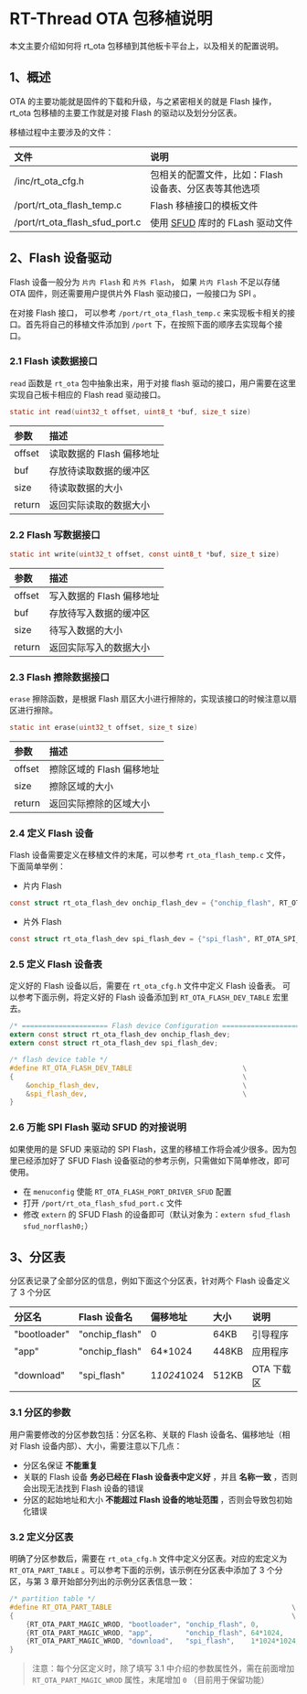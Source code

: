# RT-Thread OTA 包移植说明

本文主要介绍如何将 rt_ota 包移植到其他板卡平台上，以及相关的配置说明。

## 1、概述

OTA 的主要功能就是固件的下载和升级，与之紧密相关的就是 Flash 操作， rt_ota 包移植的主要工作就是对接 Flash 的驱动以及划分分区表。

移植过程中主要涉及的文件：

|文件                                    | 说明 |
|:-----                                  |:----|
|/inc/rt_ota_cfg.h                      | 包相关的配置文件，比如：Flash 设备表、分区表等其他选项 |
|/port/rt_ota_flash_temp.c              | Flash 移植接口的模板文件 |
|/port/rt_ota_flash_sfud_port.c         | 使用 [SFUD](https://github.com/RT-Thread/rt-thread/tree/master/components/drivers/spi/sfud) 库时的 FLash 驱动文件 |

## 2、Flash 设备驱动

Flash 设备一般分为 `片内 Flash` 和 `片外 Flash`， 如果 `片内 Flash` 不足以存储 OTA 固件，则还需要用户提供片外 Flash 驱动接口，一般接口为 SPI 。

在对接 Flash 接口， 可以参考 `/port/rt_ota_flash_temp.c` 来实现板卡相关的接口。首先将自己的移植文件添加到 `/port` 下，在按照下面的顺序去实现每个接口。

### 2.1 Flash 读数据接口

`read` 函数是 `rt_ota` 包中抽象出来，用于对接 flash 驱动的接口，用户需要在这里实现自己板卡相应的 Flash read 驱动接口。

```C
static int read(uint32_t offset, uint8_t *buf, size_t size)
```

|参数                                    |描述|
|:-----                                  |:----|
|offset                                  |读取数据的 Flash 偏移地址|
|buf                                     |存放待读取数据的缓冲区|
|size                                    |待读取数据的大小|
|return                                  |返回实际读取的数据大小|

### 2.2 Flash 写数据接口

```C
static int write(uint32_t offset, const uint8_t *buf, size_t size)
```

|参数                                    |描述|
|:-----                                  |:----|
|offset                                  |写入数据的 Flash 偏移地址|
|buf                                     |存放待写入数据的缓冲区|
|size                                    |待写入数据的大小|
|return                                  |返回实际写入的数据大小|

### 2.3 Flash 擦除数据接口

`erase` 擦除函数，是根据 Flash 扇区大小进行擦除的，实现该接口的时候注意以扇区进行擦除。

```C
static int erase(uint32_t offset, size_t size)
```

|参数                                    |描述|
|:-----                                  |:----|
|offset                                  |擦除区域的 Flash 偏移地址|
|size                                    |擦除区域的大小|
|return                                  |返回实际擦除的区域大小|

### 2.4 定义 Flash 设备

Flash 设备需要定义在移植文件的末尾，可以参考 `rt_ota_flash_temp.c` 文件，下面简单举例： 

- 片内 Flash

```C
const struct rt_ota_flash_dev onchip_flash_dev = {"onchip_flash", RT_OTA_FLASH_START_ADDR, RT_OTA_FLASH_SIZE, {read, write, erase}};
```

- 片外 Flash

```C
const struct rt_ota_flash_dev spi_flash_dev = {"spi_flash", RT_OTA_SPI_FLASH_START_ADDR, RT_OTA_SPI_FLASH_SIZE, {read, write, erase}};
```

### 2.5 定义 Flash 设备表

定义好的 Flash 设备以后，需要在 `rt_ota_cfg.h` 文件中定义 Flash 设备表。 可以参考下面示例，将定义好的 Flash 设备添加到 `RT_OTA_FLASH_DEV_TABLE` 宏里去。

```C
/* ===================== Flash device Configuration ========================= */
extern const struct rt_ota_flash_dev onchip_flash_dev;
extern const struct rt_ota_flash_dev spi_flash_dev;

/* flash device table */
#define RT_OTA_FLASH_DEV_TABLE                           \
{                                                        \
    &onchip_flash_dev,                                   \
    &spi_flash_dev,                                      \
}
```

### 2.6 万能 SPI Flash 驱动 SFUD 的对接说明

如果使用的是 SFUD 来驱动的 SPI Flash，这里的移植工作将会减少很多。因为包里已经添加好了 SFUD Flash 设备驱动的参考示例，只需做如下简单修改，即可使用。

- 在 `menuconfig` 使能 `RT_OTA_FLASH_PORT_DRIVER_SFUD` 配置
- 打开 `/port/rt_ota_flash_sfud_port.c` 文件
- 修改 `extern` 的 SFUD Flash 的设备即可（默认对象为：`extern sfud_flash sfud_norflash0;`）

## 3、分区表

分区表记录了全部分区的信息，例如下面这个分区表，针对两个 Flash 设备定义了 3 个分区

| 分区名      | Flash 设备名   | 偏移地址    | 大小  | 说明       |
|:-----       | :----          |:----        |:----  |:----       |
|"bootloader" | "onchip_flash" | 0           | 64KB  | 引导程序   |
|"app"        | "onchip_flash" | 64*1024     | 448KB | 应用程序   |
|"download"   | "spi_flash"    | 1*1024*1024 | 512KB | OTA 下载区 |

### 3.1 分区的参数

用户需要修改的分区参数包括：分区名称、关联的 Flash 设备名、偏移地址（相对 Flash 设备内部）、大小，需要注意以下几点：

- 分区名保证 **不能重复**
- 关联的 Flash 设备 **务必已经在 Flash 设备表中定义好** ，并且 **名称一致** ，否则会出现无法找到 Flash 设备的错误
- 分区的起始地址和大小 **不能超过 Flash 设备的地址范围** ，否则会导致包初始化错误

### 3.2 定义分区表

明确了分区参数后，需要在 `rt_ota_cfg.h` 文件中定义分区表。对应的宏定义为 `RT_OTA_PART_TABLE` 。可以参考下面的示例，该示例在分区表中添加了 3 个分区，与第 3 章开始部分列出的示例分区表信息一致：

```C
/* partition table */
#define RT_OTA_PART_TABLE                                            \
{                                                                    \
    {RT_OTA_PART_MAGIC_WROD, "bootloader", "onchip_flash", 0,           RT_OTA_BL_PART_LEN,  0}, \
    {RT_OTA_PART_MAGIC_WROD, "app",        "onchip_flash", 64*1024,     RT_OTA_APP_PART_LEN, 0}, \
    {RT_OTA_PART_MAGIC_WROD, "download",   "spi_flash",    1*1024*1024, RT_OTA_DL_PART_LEN,  0}, \
}
```

> 注意：每个分区定义时，除了填写 3.1 中介绍的参数属性外，需在前面增加 `RT_OTA_PART_MAGIC_WROD` 属性，末尾增加 `0` （目前用于保留功能）
